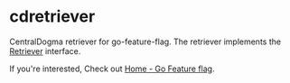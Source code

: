 # cdretriever
CentralDogma retriever for go-feature-flag. The retriever implements the [Retriever](https://pkg.go.dev/github.com/thomaspoignant/go-feature-flag@v1.7.0/retriever#Retriever) interface.

If you're interested, Check out [Home - Go Feature flag](https://gofeatureflag.org/docs).

